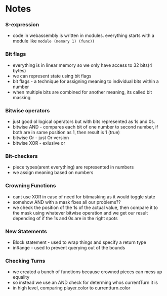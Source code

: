 # Notes

### S-expression

- code in webassembly is written in modules. everything starts with a module like `module (memory 1) (func))`

### Bit flags
- everything is in linear memory so we only have access to 32 bits(4 bytes)
- we can represent state using bit flags
- bit flags - a technique for assigning meaning to individual bits within a number
- when multiple bits are combined for another meaning, its called bit masking

### Bitwise operators
- just good ol logical operators but with bits represented as 1s and 0s.
- bitwise AND - compares each bit of one number to second number, if both are in same position as 1, then result is 1 (true)
- bitwise Or - just Or version
- bitwise XOR - exlusive or

### Bit-checkers
- piece types(arent everything) are represented in numbers
- we assign meaning based on numbers

### Crowning Functions
- cant use XOR in case of need for bitmasking as it would toggle state
- somehow AND with a mask fixes all our problems??
- we check the position of the 1s of the actual value, then compare it to the mask using whatever bitwise operation and we get our result depending of if the 1s and 0s are in the right spots

### New Statements
- Block statement - used to wrap things and specify a return type
- inRange - used to prevent querying out of the bounds

### Checking Turns
- we created a bunch of functions because crowned pieces can mess up equality
- so instead we use an AND check for determing whos currentTurn it is
- in high level, comparing player.color to currentturn.color